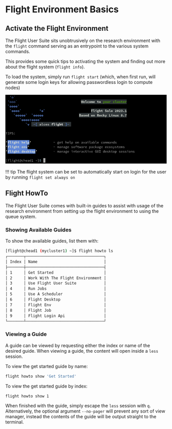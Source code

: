 # Flight Environment Basics

## Activate the Flight Environment

The Flight User Suite sits unobtrusively on the research environment with the `flight` command serving as an entrypoint to the various system commands.

This provides some quick tips to activating the system and finding out more about the flight system (`flight info`).

To load the system, simply run `flight start` (which, when first run, will generate some login keys for allowing passwordless login to compute nodes)


![](img/flight_start.png)

!!! tip
    The flight system can be set to automatically start on login for the user by running `flight set always on`

## Flight HowTo

The Flight User Suite comes with built-in guides to assist with usage of the research environment from setting up the flight environment to using the queue system.

### Showing Available Guides

To show the available guides, list them with:
```bash
[flight@chead1 (mycluster1) ~]$ flight howto ls
┌───────┬──────────────────────────────────┐
│ Index │ Name                             │
├───────┼──────────────────────────────────┤
│ 1     │ Get Started                      │
│ 2     │ Work With The Flight Environment │
│ 3     │ Use Flight User Suite            │
│ 4     │ Run Jobs                         │
│ 5     │ Use A Scheduler                  │
│ 6     │ Flight Desktop                   │
│ 7     │ Flight Env                       │
│ 8     │ Flight Job                       │
│ 9     │ Flight Login Api                 │
└───────┴──────────────────────────────────┘
```

### Viewing a Guide

A guide can be viewed by requesting either the index or name of the desired guide. When viewing a guide, the content will open inside a `less` session.

To view the get started guide by name:

```bash
flight howto show 'Get Started'
```

To view the get started guide by index:

```bash
flight howto show 1
```

When finished with the guide, simply escape the `less` session with `q`. Alternatively, the optional argument `--no-pager` will prevent any sort of view manager, instead the contents of the guide will be output straight to the terminal.
